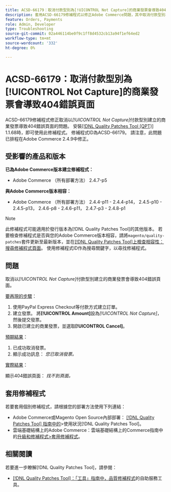 ```yaml
---
title: ACSD-66179：取消付款型別為[!UICONTROL Not Capture]的商業發票會導致404錯誤頁面
description: 套用ACSD-66179修補程式以修正Adobe Commerce問題，其中取消付款型別為[!UICONTROL Not Capture]的商業發票會導致404錯誤頁面。
feature: Orders, Payments
role: Admin, Developer
type: Troubleshooting
source-git-commit: 02a446114be0f9c1ff8d4532cb13a94f1ef64ed2
workflow-type: tm+mt
source-wordcount: '332'
ht-degree: 0%

---
```



# ACSD-66179：取消付款型別為[!UICONTROL Not Capture]的商業發票會導致404錯誤頁面

ACSD-66179修補程式修正取消以&#x200B;*[!UICONTROL Not Capture]*&#x200B;付款型別建立的商業發票導致404錯誤頁面的問題。 安裝[[!DNL Quality Patches Tool (QPT)]](/help/tools/quality-patches-tool/quality-patches-tool-to-self-serve-quality-patches.md) 1.1.68時，即可使用此修補程式。 修補程式ID為ACSD-66179。 請注意，此問題已排程在Adobe Commerce 2.4.9中修正。

## 受影響的產品和版本

**已為Adobe Commerce版本建立修補程式：**

* Adobe Commerce （所有部署方法） 2.4.7-p5

**與Adobe Commerce版本相容：**

* Adobe Commerce （所有部署方法） 2.4.4-p11 - 2.4.4-p14， 2.4.5-p10 - 2.4.5-p13， 2.4.6-p8 - 2.4.6-p11， 2.4.7-p3 - 2.4.8-p1

>[!NOTE]
>
>此修補程式可能適用於發行版本為[!DNL Quality Patches Tool]的其他版本。 若要檢查修補程式是否與您的Adobe Commerce版本相容，請將`magento/quality-patches`套件更新至最新版本，並在[[!DNL Quality Patches Tool]上檢查相容性：搜尋修補程式頁面](https://experienceleague.adobe.com/tools/commerce-quality-patches/index.html?lang=zh-Hant)。 使用修補程式ID作為搜尋關鍵字，以尋找修補程式。

## 問題

取消以&#x200B;*[!UICONTROL Not Capture]*&#x200B;付款型別建立的商業發票會導致404錯誤頁面。

<u>要再現的步驟</u>：

1. 使用PayPal Express Checkout等付款方式建立訂單。
1. 建立發票。 將&#x200B;**[!UICONTROL Amount]**&#x200B;設為&#x200B;*[!UICONTROL Not Capture]*，然後提交發票。
1. 開啟已建立的商業發票，並選取&#x200B;**[!UICONTROL Cancel]**。

<u>預期結果</u>：

1. 已成功取消發票。
1. 顯示成功訊息： *您已取消發票。*

<u>實際結果</u>：

顯示404錯誤頁面： *找不到頁面。*

## 套用修補程式

若要套用個別修補程式，請根據您的部署方法使用下列連結：

* Adobe Commerce或Magento Open Source內部部署： [[!DNL Quality Patches Tool] 指南中的](/help/tools/quality-patches-tool/usage.md)>使用狀況[!DNL Quality Patches Tool]。
* 雲端基礎結構上的Adobe Commerce：雲端基礎結構上的Commerce指南中的[升級和修補程式>套用修補程式](https://experienceleague.adobe.com/docs/commerce-cloud-service/user-guide/develop/upgrade/apply-patches.html?lang=zh-Hant)。

## 相關閱讀

若要進一步瞭解[!DNL Quality Patches Tool]，請參閱：

* [[!DNL Quality Patches Tool]：「工具」指南中，品質修補程式](/help/tools/quality-patches-tool/quality-patches-tool-to-self-serve-quality-patches.md)的自助服務工具。
